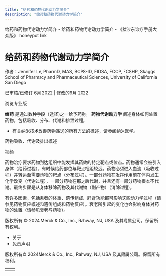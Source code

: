 ```yaml
---
title: "给药和药物代谢动力学简介"
description: "给药和药物代谢动力学简介"
---
```


﻿给药和药物代谢动力学简介 \- 给药和药物代谢动力学简介 \- 《默沙东诊疗手册大众版》 honeypot link

# 给药和药物代谢动力学简介

作者：Jennifer Le, PharmD, MAS, BCPS-ID, FIDSA, FCCP, FCSHP, Skaggs School of Pharmacy and Pharmaceutical Sciences,
University of California San Diego

已审核/已修订 6月 2022 \| 修改的9月 2022

浏览专业版

**给药** 是通过数种手段（途径)之一给予药物。 **药物代谢动力学** 阐述身体如何处置药物，包括吸收、分布、代谢和排泄过程。

- 有关纳米技术改善药物递送的所有方法的概述，请参阅纳米医学。


药物吸收、代谢及排出概述



视频

药物治疗要求药物到达组织中能发挥其药效的特定靶点或位点。药物通常会被引入身体（给药过程），有时候给药部位与靶点相距较远。药物必须进入血流（吸收过程）并转运至需要药物的靶点（分布过程）。一部分药物在发挥作用前在体内发生化学改变（代谢过程），一部分药物在那之后代谢，并且还有一部分药物根本不代谢。最终步骤是从身体移除药物及其代谢物（副产物）（消除过程)。

有许多因素，包括患者的体重、遗传组成、肝肾功能都可影响这些动力学过程（请参见药物反应概述和遗传组成和药物反应）。衰老所引起的变化也会影响身体对药物的处置（请参见衰老与药物）。



版权所有 © 2024
Merck & Co., Inc., Rahway, NJ, USA 及其附属公司。保留所有权利。

- 关于
- 免责声明

版权所有© 2024Merck & Co., Inc., Rahway, NJ, USA 及其附属公司。保留所有权利。

|     |     |
| --- | --- |
|  |  |
